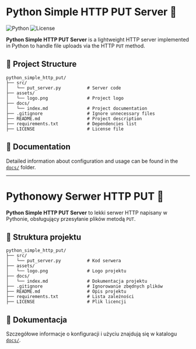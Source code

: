 
# Python Simple HTTP PUT Server 🔄

![Python](https://img.shields.io/badge/Python-3.8%2B-blue)
![License](https://img.shields.io/github/license/PanKamilS/python_simple_http_put)

**Python Simple HTTP PUT Server** is a lightweight HTTP server implemented in Python to handle file uploads via the HTTP `PUT` method.

## 📂 Project Structure

```
python_simple_http_put/
├── src/
│   └── put_server.py          # Server code
├── assets/
│   └── logo.png               # Project logo
├── docs/
│   └── index.md               # Project documentation
├── .gitignore                 # Ignore unnecessary files
├── README.md                  # Project description
├── requirements.txt           # Dependencies list
├── LICENSE                    # License file
```

## 📜 Documentation

Detailed information about configuration and usage can be found in the [`docs/`](docs/index.md) folder.

---

# Pythonowy Serwer HTTP PUT 🔄

**Python Simple HTTP PUT Server** to lekki serwer HTTP napisany w Pythonie, obsługujący przesyłanie plików metodą `PUT`.

## 📂 Struktura projektu

```
python_simple_http_put/
├── src/
│   └── put_server.py          # Kod serwera
├── assets/
│   └── logo.png               # Logo projektu
├── docs/
│   └── index.md               # Dokumentacja projektu
├── .gitignore                 # Ignorowanie zbędnych plików
├── README.md                  # Opis projektu
├── requirements.txt           # Lista zależności
├── LICENSE                    # Plik licencji
```

## 📜 Dokumentacja

Szczegółowe informacje o konfiguracji i użyciu znajdują się w katalogu [`docs/`](docs/index.md).
